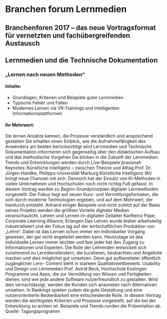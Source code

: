 # Branchen forum Lernmedien
## Branchenforen 2017 – das neue Vortragsformat für vernetzten und fachübergreifenden Austausch
## Lernmedien und die Technische Dokumentation
### „Lernen nach neuen Methoden“ 
#### Inhalte:
* Grundlagen, Kriterien und Beispiele guter Lernmedien
* Typische Fehler und Fallen
* Modernes Lernen via VR-Trainings und intelligenten  
Informationsplattformen
#### Ihr Mehrwert:
Sie lernen Ansätze kennen, die Prozesse verständlich und
ansprechend gestalten
Sie erhalten einen Einblick, wie die Aufnahmefähigkeit
des Anwenders am besten berücksichtigt wird
Lernmedien und Technische Dokumentation informieren
sich gegenseitig über den didaktischen Aufbau und das
methodische Vorgehen
Sie blicken in die Zukunft der Lernmedien: Trends und
Entwicklungen werden durch Live-Beispiele praxisnah
Keynotes:
Künstliche Intelligenz – zwischen Theorie
und Alltag
Prof. Dr. Jürgen Handke, Philipps-Universität Marburg
Künstliche Intelligenz (KI) bringt neue Chancen mit
sich. Dennoch hat der Einsatz von KI-Methoden in vielen
Unternehmen und Hochschulen noch nicht richtig Fuß
gefasst. In diesem Vortrag werden zu Beginn Grundprinzipien
digitaler Lernmethoden vorgestellt. Der Fokus liegt
auf neuen Kurs- und Vermittlungsformaten, die sich durch
moderne Technologien ergeben, und auf dem Mehrwert,
der hierdurch entsteht. Anhand einiger Beispiele und
nicht zuletzt auf der Basis seines Projekts werden die
größten Vorteile digitaler Medien veranschaulicht.
Lehren und Lernen im digitalen Zeitalter
Karlheinz Pape, Corporate Learning Alliance, Erlangen
Das Lehren wurde bisher arbeitsteilig industrialisiert und
der Fokus lag auf der wirtschaftlichen Produktion von
„Lehre“. Dabei ist das Lernen schon immer ein individueller
Vorgang gewesen, der gar nicht angeleitet werden
kann. Heutzutage ist das individuelle Lernen immer leichter
und fast jeder hat den Zugang zu Informationen und
Experten. Die Rolle der Lehrenden entwickelt sich zunehmend
zu Lerndienstleistern, die kuratieren, beobachten
und Angebote machen und dies möglichst gut umsetzen.
Denn gut aufbereiteter öffentlich zugänglicher Lern-
Content steht in starkem Qualitätswettbewerb.
Usability und Design von Lernmedien
Prof. Astrid Beck, Hochschule Esslingen
Programme und Apps, die zur Vermittlung von Wissen
und Fertigkeiten dienen, sind wie jede andere Software
nutzerfreundlich zu gestalten. Wird dies vernachlässigt,
werden die Kunden sich ansonsten nach Alternativen
umsehen. In Rankings spielen zudem die gute Gestaltung
und eine nutzerorientierte Bedienbarkeit eine entscheidende
Rolle. In diesem Vortrag werden die wichtigsten Kriterien
und Prozesse vorgestellt, auf die bei der Entwicklung
zu achten ist. Beispiele und Trends runden die Präsentation
ab.
Quelle: Tagungsprogramm
